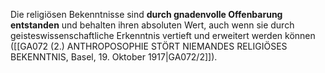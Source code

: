 
Die religiösen Bekenntnisse sind **durch gnadenvolle Offenbarung entstanden** und behalten ihren absoluten Wert, auch wenn sie durch geisteswissenschaftliche Erkenntnis vertieft und erweitert werden können ([[GA072 (2.) ANTHROPOSOPHIE STÖRT NIEMANDES RELIGIÖSES BEKENNTNIS, Basel, 19. Oktober 1917|GA072/2]]).
